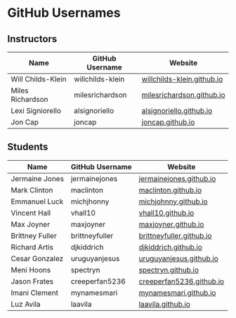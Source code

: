 # GitHub Usernames #


## Instructors ##
|         Name          |   GitHub Username | Website                                                              |
| --------------------- | ----------------- | ---------------------------------------------------------------------|
|   Will Childs-Klein   | willchilds-klein  | [willchilds-klein.github.io](http://willchilds-klein.github.io)      |
|   Miles Richardson    | milesrichardson   | [milesrichardson.github.io](http://milesrichardson.github.io)        |
|   Lexi Signiorello    | alsignoriello     | [alsignoriello.github.io](http://alsignoriello.github.io)            |
|   Jon Cap             | joncap            | [joncap.github.io](http://joncap.github.io)                          |


## Students ##
|        Name       |   GitHub Username | Website                                                                  |
| ----------------- |  ---------------- | -------------------------------------------------------------------------|
|   Jermaine Jones  |   jermainejones   | [jermainejones.github.io](http://jermainejones.github.io)                |
|   Mark Clinton    |   maclinton       | [maclinton.github.io](http://maclinton.github.io)                        |
|   Emmanuel Luck   |   michjhonny      | [michjohnny.github.io](http://michjohnny.github.io)                      |
|   Vincent Hall    |   vhall10         | [vhall10.github.io](http://vhall10.github.io)                            |
|   Max Joyner      |   maxjoyner       | [maxjoyner.github.io](http://maxjoyner.github.io)                        |
|   Brittney Fuller |   brittneyfuller  | [brittneyfuller.github.io](http://brittneyfuller.github.io)              |
|   Richard Artis   |   djkiddrich      | [djkiddrich.github.io](http://djkiddrich.github.io)                      |
|   Cesar Gonzalez  |   uruguyanjesus   | [uruguyanjesus.github.io](http://uruguyanjesus.github.io)                |
|   Meni Hoons      |   spectryn        | [spectryn.github.io](http://spectryn.github.io)                          |
|   Jason Frates    |   creeperfan5236  | [creeperfan5236.github.io](http://creeperfan5236.github.io)              |
|   Imani Clement   |   mynamesmari     | [mynamesmari.github.io](http://mynamesmari.github.io)                    |
|   Luz Avila       |   laavila         | [laavila.github.io](http://laavila.github.io)                            |
